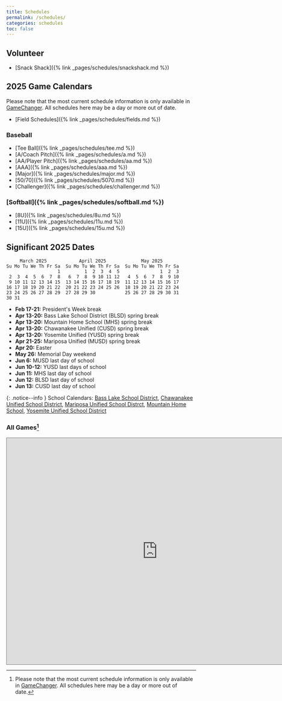 ```yaml
---
title: Schedules
permalink: /schedules/
categories: schedules
toc: false
---
```


## Volunteer

* [Snack Shack]({% link _pages/schedules/snackshack.md %})

## 2025 Game Calendars

Please note that the most current schedule information is only
available in [GameChanger](https://web.gc.com). All schedules here may
be a day or more out of date.

* [Field Schedules]({% link _pages/schedules/fields.md %})

### Baseball

* [Tee Ball]({% link _pages/schedules/tee.md %})
* [A/Coach Pitch]({% link _pages/schedules/a.md %})
* [AA/Player Pitch]({% link _pages/schedules/aa.md %})
* [AAA]({% link _pages/schedules/aaa.md %})
* [Major]({% link _pages/schedules/major.md %})
* [50/70]({% link _pages/schedules/5070.md %})
* [Challenger]({% link _pages/schedules/challenger.md %})

### [Softball]({% link _pages/schedules/softball.md %})

* [8U]({% link _pages/schedules/8u.md %})
* [11U]({% link _pages/schedules/11u.md %})
* [15U]({% link _pages/schedules/15u.md %})

## Significant 2025 Dates

```
     March 2025            April 2025             May 2025
Su Mo Tu We Th Fr Sa  Su Mo Tu We Th Fr Sa  Su Mo Tu We Th Fr Sa
                   1         1  2  3  4  5               1  2  3
 2  3  4  5  6  7  8   6  7  8  9 10 11 12   4  5  6  7  8  9 10
 9 10 11 12 13 14 15  13 14 15 16 17 18 19  11 12 13 14 15 16 17
16 17 18 19 20 21 22  20 21 22 23 24 25 26  18 19 20 21 22 23 24
23 24 25 26 27 28 29  27 28 29 30           25 26 27 28 29 30 31
30 31
```

- **Feb 17-21:** President's Week break
- **Apr 13-20:** Bass Lake School District (BLSD) spring break
- **Apr 13-20:** Mountain Home School (MHS) spring break
- **Apr 13-20:** Chawanakee Unified (CUSD) spring break
- **Apr 13-20:** Yosemite Unified (YUSD) spring break
- **Apr 21-25:** Mariposa Unified (MUSD) spring break
- **Apr 20:** Easter
- **May 26:** Memorial Day weekend
- **Jun 6:** MUSD last day of school
- **Jun 10-12:** YUSD last days of school
- **Jun 11:** MHS last day of school
- **Jun 12:** BLSD last day of school
- **Jun 13:** CUSD last day of school

{: .notice--info }
School Calendars:
 [Bass Lake School District](https://basslakeschooldistrict.com/29343_2),
 [Chawanakee Unified School District](https://www.chawanakee.k12.ca.us/apps/pages/index.jsp?uREC_ID=2553517&type=d&pREC_ID=2255312),
 [Mariposa Unified School Distrct](https://www.mcusd.org/District/1465-2023-24-School-Year-Calendars.html), 
 [Mountain Home School](https://www.wscsfamily.org/wscs-calendar.html), 
 [Yosemite Unified School District](https://coarsegold.yosemiteusd.com/apps/pages/index.jsp?uREC_ID=4375480&type=d&pREC_ID=2577912)

### All Games[^stale]

<iframe src="https://calendar.google.com/calendar/embed?height=600&wkst=1&ctz=America%2FLos_Angeles&bgcolor=%23ffffff&src=c2llcnJhbW91bnRhaW5sbEBnbWFpbC5jb20&src=ZmhiN3Jqc21vN3Q5ZzdtbXNidjNqYnBobWdhMGg2OGhAaW1wb3J0LmNhbGVuZGFyLmdvb2dsZS5jb20&src=bG01dDNwOGp0ZXM2dWhlZzhva21wc2EzcW51bm1hOGNAaW1wb3J0LmNhbGVuZGFyLmdvb2dsZS5jb20&src=bDVzMmdsN21jYzZhOHI1cnBvZ2s3YzNsa2YxYmVpbm1AaW1wb3J0LmNhbGVuZGFyLmdvb2dsZS5jb20&src=bHNocmRuam5vczVsaGxqcnJybDF1bjFnNmpoY2pwam9AaW1wb3J0LmNhbGVuZGFyLmdvb2dsZS5jb20&src=dWVhc2szY2U3amhzMXBtZXE5dWFldGpxdWlvaWdpMDBAaW1wb3J0LmNhbGVuZGFyLmdvb2dsZS5jb20&src=MnU5bjNyMWtpOHRrNjVmamF2c3NyOWJzYm92aGt1aDZAaW1wb3J0LmNhbGVuZGFyLmdvb2dsZS5jb20&src=dnA1Z2c2NGF2NzQwYzIwNDJuaHVkMTNlMnAwdWc2cXZAaW1wb3J0LmNhbGVuZGFyLmdvb2dsZS5jb20&src=aGZudWE0cHR0cmRwdWViZ2FmZXRjZDRnY292M29oMzVAaW1wb3J0LmNhbGVuZGFyLmdvb2dsZS5jb20&src=MWFuNmVuazVwdmlpOTdyYWozMzdobmphdGg0ajYyOHRAaW1wb3J0LmNhbGVuZGFyLmdvb2dsZS5jb20&src=N2xtamFtNWI5dmV2bTZwOGhmMnBmdm4yNHAyOTlxZGFAaW1wb3J0LmNhbGVuZGFyLmdvb2dsZS5jb20&src=bGMxbDQxZ25hdDk1ZGtjaDRoZTF1Y2ZkbGpydDVqM2ZAaW1wb3J0LmNhbGVuZGFyLmdvb2dsZS5jb20&src=OTU5ZXR2ZW5oYW9sM2U5amIzYW92NTZzcGI3cnQ0N3FAaW1wb3J0LmNhbGVuZGFyLmdvb2dsZS5jb20&src=NzE2dDFyaTMzOHFkMzZqYTUxcG91aGQ2OWtvbW8zY2NAaW1wb3J0LmNhbGVuZGFyLmdvb2dsZS5jb20&src=azJ1cjZ2cXJsNmh2MmY4bDNwdW4za285cThlanJvOWdAaW1wb3J0LmNhbGVuZGFyLmdvb2dsZS5jb20&src=YmFyMmFsNWc0ZGlmbGF2MDU1aXN1ZmY2bjgzYWF1MmFAaW1wb3J0LmNhbGVuZGFyLmdvb2dsZS5jb20&src=a3JqcWZ1bDRwaTNwNXRtcGdvNzJxZmp2ZW1rcTBhZ2pAaW1wb3J0LmNhbGVuZGFyLmdvb2dsZS5jb20&src=cDg4ZmdsYXB2M3QzcWxxbm5xb3VtaDVrajl1YjN0aW9AaW1wb3J0LmNhbGVuZGFyLmdvb2dsZS5jb20&src=anZxZ2llYTVoZzVlbmpvaXRrYms4dGE2cTAxcWI2czFAaW1wb3J0LmNhbGVuZGFyLmdvb2dsZS5jb20&src=c2psOGF1bWt0Z2pmc3RhYXBwdGRvdWdraWhvdW1hNTRAaW1wb3J0LmNhbGVuZGFyLmdvb2dsZS5jb20&src=MjdpNXM5bWgybWtuOTBiZTJ2cTR2Z3I0bjNlbWN0dDFAaW1wb3J0LmNhbGVuZGFyLmdvb2dsZS5jb20&src=NXF1OWRpOWpwZ3BucHZxbDlydGtwM2JjYmlmbHN0ajBAaW1wb3J0LmNhbGVuZGFyLmdvb2dsZS5jb20&src=djlraDduOGRlbGhwcmVlYjc2Z2lzNnU1MzVpNTExYzJAaW1wb3J0LmNhbGVuZGFyLmdvb2dsZS5jb20&src=aTZuaDUwMHViajFkdDlvcnVyNDZqbWZ1dXU4aHQ2YWNAaW1wb3J0LmNhbGVuZGFyLmdvb2dsZS5jb20&src=bDJybnNmMzVzZzhob3J1amk4bnBmbjVqcG5zaTJhOW1AaW1wb3J0LmNhbGVuZGFyLmdvb2dsZS5jb20&src=YXVpaGE0MDBkb3FmZmNmcTllZzE1am11MG9qa2JsY3ZAaW1wb3J0LmNhbGVuZGFyLmdvb2dsZS5jb20&src=N2FnN3RucGFsZ3NjYTVsYmFlOXBpYjIzYWpnaTRvc3JAaW1wb3J0LmNhbGVuZGFyLmdvb2dsZS5jb20&color=%230c54c8&color=%23EF6C00&color=%23A79B8E&color=%23B39DDB&color=%23D50000&color=%23E67C73&color=%234285F4&color=%234285F4&color=%23009688&color=%23c0379e&color=%23D50000&color=%23616161&color=%23A79B8E&color=%234285F4&color=%23D81B60&color=%234285F4&color=%233F51B5&color=%23D81B60&color=%23c449b8&color=%234285F4&color=%234285F4&color=%23039BE5&color=%238E24AA&color=%23616161&color=%233F51B5&color=%23795548&color=%23B39DDB" style="border:solid 1px #777" width="800" height="600" frameborder="0" scrolling="no"></iframe>

[^stale]: Please note that the most current schedule information is only
          available in [GameChanger](https://web.gc.com). All schedules here may
          be a day or more out of date.
